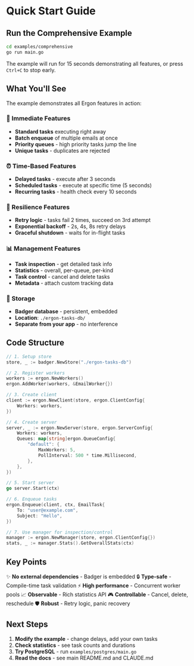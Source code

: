 # Quick Start Guide

## Run the Comprehensive Example

```bash
cd examples/comprehensive
go run main.go
```

The example will run for 15 seconds demonstrating all features, or press `Ctrl+C` to stop early.

## What You'll See

The example demonstrates all Ergon features in action:

### 🚀 Immediate Features
- **Standard tasks** executing right away
- **Batch enqueue** of multiple emails at once
- **Priority queues** - high priority tasks jump the line
- **Unique tasks** - duplicates are rejected

### ⏰ Time-Based Features  
- **Delayed tasks** - execute after 3 seconds
- **Scheduled tasks** - execute at specific time (5 seconds)
- **Recurring tasks** - health check every 10 seconds

### 🔁 Resilience Features
- **Retry logic** - tasks fail 2 times, succeed on 3rd attempt
- **Exponential backoff** - 2s, 4s, 8s retry delays
- **Graceful shutdown** - waits for in-flight tasks

### 📊 Management Features
- **Task inspection** - get detailed task info
- **Statistics** - overall, per-queue, per-kind
- **Task control** - cancel and delete tasks
- **Metadata** - attach custom tracking data

### 💾 Storage
- **Badger database** - persistent, embedded
- **Location**: `./ergon-tasks-db/`
- **Separate from your app** - no interference

## Code Structure

```go
// 1. Setup store
store, _ := badger.NewStore("./ergon-tasks-db")

// 2. Register workers
workers := ergon.NewWorkers()
ergon.AddWorker(workers, &EmailWorker{})

// 3. Create client
client := ergon.NewClient(store, ergon.ClientConfig{
    Workers: workers,
})

// 4. Create server
server, _ := ergon.NewServer(store, ergon.ServerConfig{
    Workers: workers,
    Queues: map[string]ergon.QueueConfig{
        "default": {
            MaxWorkers: 5,
            PollInterval: 500 * time.Millisecond,
        },
    },
})

// 5. Start server
go server.Start(ctx)

// 6. Enqueue tasks
ergon.Enqueue(client, ctx, EmailTask{
    To: "user@example.com",
    Subject: "Hello",
})

// 7. Use manager for inspection/control
manager := ergon.NewManager(store, ergon.ClientConfig{})
stats, _ := manager.Stats().GetOverallStats(ctx)
```

## Key Points

✨ **No external dependencies** - Badger is embedded
🔒 **Type-safe** - Compile-time task validation
⚡ **High performance** - Concurrent worker pools
📈 **Observable** - Rich statistics API
🎮 **Controllable** - Cancel, delete, reschedule
🛡️ **Robust** - Retry logic, panic recovery

## Next Steps

1. **Modify the example** - change delays, add your own tasks
2. **Check statistics** - see task counts and durations
3. **Try PostgreSQL** - run `examples/postgres/main.go`
4. **Read the docs** - see main README.md and CLAUDE.md
